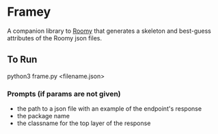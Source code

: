 # Framey

A companion library to [Roomy](https://github.com/jhillman/roomy) that generates a skeleton and best-guess attributes of the Roomy json files.

## To Run
python3 frame.py <filename.json> <package name> <class name for top layer>

### Prompts (if params are not given)
- the path to a json file with an example of the endpoint's response
- the package name
- the classname for the top layer of the response
